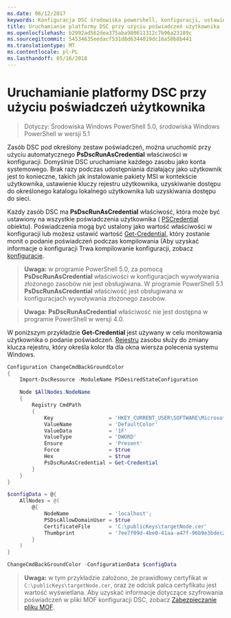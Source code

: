 ```yaml
---
ms.date: 06/12/2017
keywords: Konfiguracja DSC środowiska powershell, konfiguracji, ustawienia
title: Uruchamianie platformy DSC przy użyciu poświadczeń użytkownika
ms.openlocfilehash: b2992ad562dea375aba980611312c7b96a23189c
ms.sourcegitcommit: 54534635eedacf531d8d6344019dc16a50b8b441
ms.translationtype: MT
ms.contentlocale: pl-PL
ms.lasthandoff: 05/16/2018
---
```

# <a name="running-dsc-with-user-credentials"></a>Uruchamianie platformy DSC przy użyciu poświadczeń użytkownika

> Dotyczy: Środowiska Windows PowerShell 5.0, środowiska Windows PowerShell w wersji 5.1

Zasób DSC pod określony zestaw poświadczeń, można uruchomić przy użyciu automatycznego **PsDscRunAsCredential** właściwości w konfiguracji.
Domyślnie DSC uruchamiane każdego zasobu jako konta systemowego.
Brak razy podczas udostępniania działający jako użytkownik jest to konieczne, takich jak instalowanie pakiety MSI w kontekście użytkownika, ustawienie kluczy rejestru użytkownika, uzyskiwanie dostępu do określonego katalogu lokalnego użytkownika lub uzyskiwania dostępu do sieci.

Każdy zasób DSC ma **PsDscRunAsCredential** właściwość, która może być ustawiony na wszystkie poświadczenia użytkownika ( [PSCredential](https://msdn.microsoft.com/library/ms572524(v=VS.85).aspx) obiektu).
Poświadczenia mogą być ustalony jako wartość właściwości w konfiguracji lub możesz ustawić wartość [Get-Credential](https://technet.microsoft.com/library/hh849815.aspx), który zostanie monit o podanie poświadczeń podczas kompilowania (Aby uzyskać informacje o konfiguracji Trwa kompilowanie konfiguracji, zobacz [konfiguracje](configurations.md).

>**Uwaga:** w programie PowerShell 5.0, za pomocą **PsDscRunAsCredential** właściwości w konfiguracjach wywoływania złożonego zasobów nie jest obsługiwana.
>W programie PowerShell 5.1 **PsDscRunAsCredential** właściwość jest obsługiwana w konfiguracjach wywoływania złożonego zasobów.

>**Uwaga:** **PsDscRunAsCredential** właściwość nie jest dostępna w programie PowerShell w wersji 4.0.

W poniższym przykładzie **Get-Credential** jest używany w celu monitowania użytkownika o podanie poświadczeń.
[Rejestru](registryResource.md) zasobu służy do zmiany klucza rejestru, który określa kolor tła dla okna wiersza polecenia systemu Windows.

```powershell
Configuration ChangeCmdBackGroundColor
{
    Import-DscResource -ModuleName PSDesiredStateConfiguration

    Node $AllNodes.NodeName
    {
        Registry CmdPath
        {
            Key                  = 'HKEY_CURRENT_USER\SOFTWARE\Microsoft\Command Processor'
            ValueName            = 'DefaultColor'
            ValueData            = '1F'
            ValueType            = 'DWORD'
            Ensure               = 'Present'
            Force                = $true
            Hex                  = $true
            PsDscRunAsCredential = Get-Credential
        }
    }
}

$configData = @{
    AllNodes = @(
        @{
            NodeName             = 'localhost';
            PSDscAllowDomainUser = $true
            CertificateFile      = 'C:\publicKeys\targetNode.cer'
            Thumbprint           = '7ee7f09d-4be0-41aa-a47f-96b9e3bdec25'
        }
    )
}

ChangeCmdBackGroundColor -ConfigurationData $configData
```
>**Uwaga:** w tym przykładzie założono, że prawidłowy certyfikat w `C:\publicKeys\targetNode.cer`, oraz że odcisk palca certyfikatu jest wartość wyświetlana.
>Aby uzyskać informacje dotyczące szyfrowania poświadczeń w pliki MOF konfiguracji DSC, zobacz [Zabezpieczanie pliku MOF](secureMOF.md).
